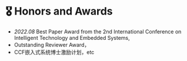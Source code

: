 # 🎖 Honors and Awards
- *2022.08*  Best Paper Award from the 2nd International Conference on Intelligent Technology and Embedded Systems,
- Outstanding Reviewer Award，
- CCF嵌入式系统博士激励计划，etc
